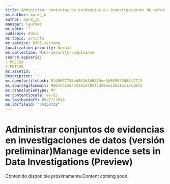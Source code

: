 ```yaml
---
title: Administrar conjuntos de evidencias en investigaciones de datos
ms.author: markjjo
author: markjjo
manager: laurawi
ms.date: ''
audience: Admin
ms.topic: article
ms.service: O365-seccomp
localization_priority: Normal
ms.collection: M365-security-compliance
search.appverid:
- MOE150
- MET150
ms.assetid: ''
description: ''
ms.openlocfilehash: 01d0657744eb503d8d0819ee0b90997380f41722
ms.sourcegitcommit: 9d67cb52544321a430343d39eb336112c1a11d35
ms.translationtype: MT
ms.contentlocale: es-ES
ms.lasthandoff: 05/17/2019
ms.locfileid: "34150722"
---
```

# <a name="manage-evidence-sets-in-data-investigations-preview"></a><span data-ttu-id="4c8ae-102">Administrar conjuntos de evidencias en investigaciones de datos (versión preliminar)</span><span class="sxs-lookup"><span data-stu-id="4c8ae-102">Manage evidence sets in Data Investigations (Preview)</span></span>  

<span data-ttu-id="4c8ae-103">Contenido disponible próximamente.</span><span class="sxs-lookup"><span data-stu-id="4c8ae-103">Content coming soon.</span></span>

  

